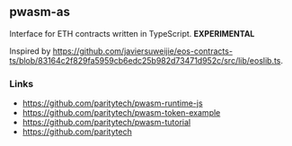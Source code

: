 ## pwasm-as

Interface for ETH contracts written in TypeScript. **EXPERIMENTAL**

Inspired by https://github.com/javiersuweijie/eos-contracts-ts/blob/83164c2f829fa5959cb6edc25b982d73471d952c/src/lib/eoslib.ts.

### Links

* https://github.com/paritytech/pwasm-runtime-js
* https://github.com/paritytech/pwasm-token-example
* https://github.com/paritytech/pwasm-tutorial
* https://github.com/paritytech